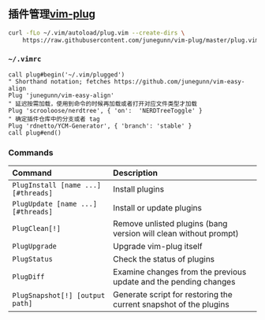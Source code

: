 ## 插件管理[vim-plug](https://github.com/junegunn/vim-plug)

```sh
curl -fLo ~/.vim/autoload/plug.vim --create-dirs \
    https://raw.githubusercontent.com/junegunn/vim-plug/master/plug.vim
```

### `~/.vimrc`

```vim
call plug#begin('~/.vim/plugged')
" Shorthand notation; fetches https://github.com/junegunn/vim-easy-align
Plug 'junegunn/vim-easy-align'
" 延迟按需加载，使用到命令的时候再加载或者打开对应文件类型才加载
Plug 'scrooloose/nerdtree', { 'on':  'NERDTreeToggle' }
" 确定插件仓库中的分支或者 tag
Plug 'rdnetto/YCM-Generator', { 'branch': 'stable' }
call plug#end()
```
### Commands

|Command|Description|
|:-|:-|
| `PlugInstall [name ...] [#threads]` | Install plugins|
| `PlugUpdate [name ...] [#threads]`  | Install or update plugins|
| `PlugClean[!]`| Remove unlisted plugins (bang version will clean without prompt) |
| `PlugUpgrade` | Upgrade vim-plug itself|
| `PlugStatus` | Check the status of plugins|
| `PlugDiff`| Examine changes from the previous update and the pending changes|
| `PlugSnapshot[!] [output path]`| Generate script for restoring the current snapshot of the plugins  |

